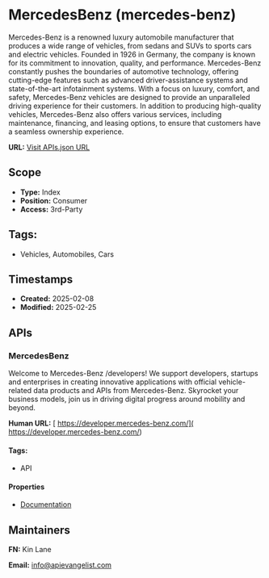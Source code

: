 # MercedesBenz (mercedes-benz)
Mercedes-Benz is a renowned luxury automobile manufacturer that produces a wide range of vehicles, from sedans and SUVs to sports cars and electric vehicles. Founded in 1926 in Germany, the company is known for its commitment to innovation, quality, and performance. Mercedes-Benz constantly pushes the boundaries of automotive technology, offering cutting-edge features such as advanced driver-assistance systems and state-of-the-art infotainment systems. With a focus on luxury, comfort, and safety, Mercedes-Benz vehicles are designed to provide an unparalleled driving experience for their customers. In addition to producing high-quality vehicles, Mercedes-Benz also offers various services, including maintenance, financing, and leasing options, to ensure that customers have a seamless ownership experience.

**URL:** [Visit APIs.json URL](https://raw.githubusercontent.com/api-evangelist/mercedes-benz/refs/heads/main/apis.yml)

## Scope

- **Type:** Index 
- **Position:** Consumer 
- **Access:** 3rd-Party 

## Tags:

 - Vehicles, Automobiles, Cars

## Timestamps

- **Created:** 2025-02-08 
- **Modified:** 2025-02-25 

## APIs

### MercedesBenz
Welcome to Mercedes-Benz /developers! We support developers, startups and enterprises in creating innovative applications with official vehicle-related data products and APIs from Mercedes-Benz. Skyrocket your business models, join us in driving digital progress around mobility and beyond. 

**Human URL:** [ https://developer.mercedes-benz.com/]( https://developer.mercedes-benz.com/)


#### Tags:

 - API

#### Properties

- [Documentation]( https://developer.mercedes-benz.com/)

## Maintainers

**FN:** Kin Lane

**Email:** info@apievangelist.com


